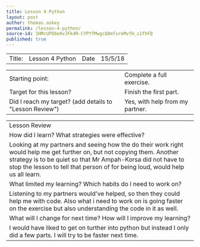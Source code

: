 ```yaml
---
title: Lesson 4 Python
layout: post
author: thomas.askey
permalink: /lesson-4-python/
source-id: 1HMcUPDbe0vJFk4R-CYPYfMwgcbDmfsreMvfH_s1fhFQ
published: true
---
```

<table>
  <tr>
    <td>Title:</td>
    <td>Lesson 4 Python</td>
    <td>Date</td>
    <td>15/5/18</td>
  </tr>
</table>


<table>
  <tr>
    <td>Starting point:</td>
    <td>Complete a full exercise.</td>
  </tr>
  <tr>
    <td>Target for this lesson?</td>
    <td>Finish the first part.
</td>
  </tr>
  <tr>
    <td>Did I reach my target? 
(add details to "Lesson Review")</td>
    <td>Yes, with help from my partner.</td>
  </tr>
</table>


<table>
  <tr>
    <td>Lesson Review</td>
  </tr>
  <tr>
    <td>How did I learn? What strategies were effective? </td>
  </tr>
  <tr>
    <td>Looking at my partners and seeing how the do their work right would help me get further on, but not copying them. Another strategy is to be quiet so that Mr Ampah-Korsa did not have to stop the lesson to tell that person of for being loud, would help us all learn.</td>
  </tr>
  <tr>
    <td>What limited my learning? Which habits do I need to work on? </td>
  </tr>
  <tr>
    <td>Listening to my partners would've helped, so then they could help me with code. Also what i need to work on is going faster on the exercise but also understanding the code in it as well.</td>
  </tr>
  <tr>
    <td>What will I change for next time? How will I improve my learning?</td>
  </tr>
  <tr>
    <td>I would have liked to get on turther into python but instead I only did a few parts. I will try to be faster next time.</td>
  </tr>
</table>


